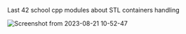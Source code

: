 Last 42 school cpp modules about STL containers handling


![Screenshot from 2023-08-21 10-52-47](https://github.com/GuillaumeSimonet17/Cpp-module-09/assets/84441663/3e740a24-0ad6-4daf-8b76-f1b73bd5c2fa)
